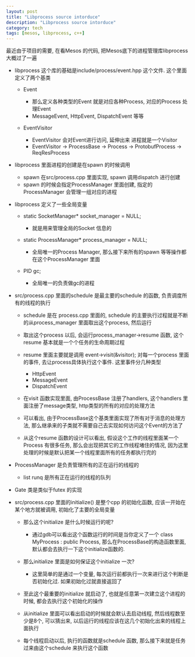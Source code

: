```yaml
---
layout: post
title: "Libprocess source intorduce"
description: "Libprocess source intorduce"
category: tech
tags: [mesos, libprocess, c++]
---
```


最近由于项目的需要, 在看Mesos 的代码,
把Mesos底下的进程管理库libprocess大概过了一遍

* libprocess 这个库的基础是include/process/event.hpp 这个文件. 这个里面定义了两个基类

    * Event

        * 那么定义各种类型的Event 就是对应各种Process, 对应的Process 处理Event
        * MessageEvent, HttpEvent, DispatchEvent 等等

    * EventVisitor
    
        * EventVisitor 会对Event进行访问, 延伸出来 进程就是一个Visitor
        * EventVisitor -> ProcessBase -> Process -> ProtobufProcess -> ReqResProcess


* libprocess 里面进程的创建是在spawn 的时候调用
    * spawn 在src/process.cpp 里面实现, spawn 调用dispatch 进行创建
    * spawn 的时候会指定ProcessManager 里面创建, 指定的ProcessManager 会管理一组对应的进程

* libprocess 定义了一些全局变量
    * static SocketManager* socket_manager = NULL;
        * 就是用来管理全局的Socket 信息的

    * static ProcessManager* process_manager = NULL;
        * 全局唯一的Process Manager, 那么接下来所有的spawn 等等操作都在这个ProcessManager 里面

    * PID gc;
        * 全局唯一的负责做gc的进程


* src/process.cpp 里面的schedule 是最主要的schedule 的函数, 负责调度所有的线程的执行
    * schedule 是在 process.cpp 里面的, schedule 的主要执行过程就是不断的从process_manager 里面取出这个process, 然后运行
    * 取出这个process 以后, 会运行process_manager->resume 函数, 这个resume 基本就是一个个任务的生命周期过程
    * resume 里面主要就是调用 event->visit(&visitor); 对每一个process 里面的事件, 去让process具体执行这个事件. 这里事件分几种类型
        * HttpEvent
        * MessageEvent
        * DispatchEvent
    * 在visit 函数实现里面, 由ProcessBase 注册了handlers, 这个handlers 里面注册了message类型, http类型的所有的对应的处理方法
    
    * 可以看出, 由于ProcessBase这个基类里面实现了所有对于消息的处理方法, 那么继承来的子类就不需要自己去实现如何访问这个Event的方法了
    * 从这个resume 函数的设计可以看出, 假设这个工作的线程里面某一个Process 有很多任务, 那么会出现把其它的工作线程堵住的情况, 因为这里处理的时候是默认把某一个线程里面所有的任务都执行完的


* ProcessManager 是负责管理所有的正在运行的线程的
    * list runq 是所有正在运行的线程的队列

* Gate 类是类似于futex 的实现
* src/process.cpp 里面的initialize() 是整个cpp 的初始化函数, 应该一开始在某个地方就被调用, 初始化了主要的全局变量
    * 那么这个initialize 是什么时候运行的呢?
        * 通过gdb可以看出这个函数运行的时间是当你定义了一个 class MyProcess : public Process, 那么在ProcessBase的构造函数里面, 默认都会去执行一下这个initialize函数的. 

    * 那么initialize 里面是如何保证这个initialize 一次?
        * 这里简单的是通过一个变量, 每次运行前都执行一次来进行这个判断是否初始化过. 如果初始化过就直接返回了

    * 至此这个最重要的initialize 就启动了, 也就是任意第一次建立这个进程的时候, 都会去执行这个初始化的操作
    * 从initialize 里面可以看出启动的时候就会默认去启动线程, 然后线程数至少是8个, 可以猜出来, 以后运行的线程应该在这几个初始化出来的线程上面执行
    * 每个线程启动以后, 执行的函数就是schedule 函数, 那么接下来就是任务过来由这个schedule 来执行这个函数


